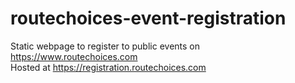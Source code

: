 # routechoices-event-registration

Static webpage to register to public events on https://www.routechoices.com  
Hosted at https://registration.routechoices.com
